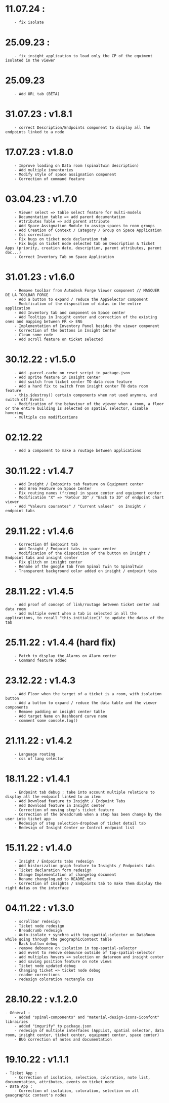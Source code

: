 # 11.07.24 :

        - fix isolate

# 25.09.23 :

        - fix insight application to load only the CP of the equiment isolated in the viewer

# 25.09.23

        - Add URL tab (BÊTA)

# 31.07.23 : v1.8.1

        - correct Description/Endpoints component to display all the endpoints linked to a node

# 17.07.23 : v1.8.0

        - Improve loading on Data room (spinaltwin description)
        - Add multiple inventories
        - Modify style of space assignation component
        - Correction of command feature

# 03.04.23 : v1.7.0

        - Viewer select => table select feature for multi-models
        - Documentation table => add parent documentation
        - Attributes Table => add parent attribute
        - Add Space Assignation Module to assign spaces to room groups
        - Add Creation of Context / Category / Group on Space Application
        - Css correction
        - Fix bugs on ticket node declaration tab
        - Fix bugs on ticket node selected tab on Description & Ticket Apps (priority, creation date, description, parent attributes, parent doc...)
        - Correct Inventory Tab on Space Application


# 31.01.23 : v1.6.0

        - Remove toolbar from Autodesk Forge Viewer component // MASQUER DE LA TOOLBAR FORGE
        - Add a button to expand / reduce the AppSelector component
        - Modification of the disposition of datas in the entire application
        - Add Inventory tab and component on Space center
        - Add Tooltips in Insight center and correction of the existing ones and mapping between FR <> ENG
        - Implementation of Inventory Panel besides the viewer component
        - Correction of the buttons in Insight Center
        - Clean some code
        - Add scroll feature on ticket selected

# 30.12.22 : v1.5.0

        - Add .parcel-cache on reset script in package.json
        - Add sprite feature in Insight center
        - Add switch from ticket center TO data room feature
        - Add a hard fix to switch from insight center TO data room feature
        - this.$destroy() certain components when not used anymore, and switch off Events
        - Modification of the behaviour of the viewer when a room, a floor or the entire building is selected on spatial selector, disable hovering
        - multiple css modifications

# 02.12.22

        - Add a component to make a routage between applications

# 30.11.22 : v1.4.7

        - Add Insight / Endpoints tab feature on Equipment center
        - Add Area Feature on Space Center
        - Fix routing names (fr/eng) in space center and equipment center
        - Modification "X" => "Retour 3D" / "Back to 3D" of endpoint chart viewer
        - Add "Valeurs courantes" / "Current values"  on Insight / endpoint tabs

# 29.11.22 : v1.4.6

        - Correction Of Endpoint tab
        - Add Insight / Endpoint tabs in space center
        - Modification of the disposition of the button on Insight / Endpoint tabs and insight center
        - Fix glitch on insight center
        - Rename of the google tab from Spinal Twin to SpinalTwin
        - Transparent background color added on insight / endpoint tabs

# 28.11.22 : v1.4.5

        - Add proof of concept of link/routage between ticket center and data room
        - add multiple event when a tab is selected in all the applications, to recall "this.initialize()" to update the datas of the tab

# 25.11.22 : v1.4.4 (hard fix)

        - Patch to display the Alarms on Alarm center
        - Command feature added

# 23.12.22 : v1.4.3

        - Add Floor when the target of a ticket is a room, with isolation button
        - Add a button to expand / reduce the data table and the viewer components
        - Remove padding on insight center table
        - Add target Name on Dashboard curve name
        - comment some console.log()

# 21.11.22 : v1.4.2

        - Language routing
        - css of lang selector

# 18.11.22 : v1.4.1

        - Endpoint tab debug : take into account multiple relations to display all the endpoint linked to an item
        - Add Download feature to Insight / Endpoint Tabs
        - Add Download feature in Insight center
        - Correction of moving step's ticket feature
        - Correction of the breadcrumb when a step has been change by the user into ticket app
        - Redesign of step selection-dropdown of ticket detail tab
        - Redesign of Insight Center => Control endpoint list

# 15.11.22 : v1.4.0

        - Insight / Endpoints tabs redesign
        - Add historization graph feature to Insights / Endpoints tabs
        - Ticket declaration form redesign
        - Change Implementation of changelog document
        - Rename changelog.md to README.md
        - Correction of Insights / Endpoints tab to make them display the right datas on the interface

# 04.11.22 : v1.3.0

        - scrollbar redesign
        - Ticket node redesign
        - Breadcrumb redesign
        - Auto-isolate + synchro with top-spatial-selector on DataRoom while going through the geographicContext table
        - Back button debug
        - remove debounce on isolation in top-spatial-selector
        - add event to remove debounce outside of top-spatial-selector
        - add multiples hovers => selection on dataroom and insight center
        - add saving position feature on note views
        - Ticket node updated debug
        - Changing ticket => ticket node debug
        - readme corrections
        - redesign coloration rectangle css

# 28.10.22 : v.1.2.0

    - Général :
        - added "spinal-components" and "material-design-icons-iconfont" librairies
        - added "imgurify" to package.json
        - redesign of multiple interfaces (AppList, spatial selector, data room, insight center, ticket center, equipment center, space center)
        - BUG correction of notes and documentation

# 19.10.22 : v1.1.1

    - Ticket App :
        - Correction of isolation, selection, coloration, note list, documentation, attributes, events on ticket node
    - Data App :
        - Correction of isolation, coloration, selection on all geaographic context's nodes







